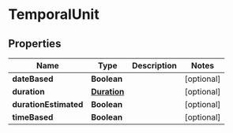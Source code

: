 
# TemporalUnit

## Properties
Name | Type | Description | Notes
------------ | ------------- | ------------- | -------------
**dateBased** | **Boolean** |  |  [optional]
**duration** | [**Duration**](Duration.md) |  |  [optional]
**durationEstimated** | **Boolean** |  |  [optional]
**timeBased** | **Boolean** |  |  [optional]



